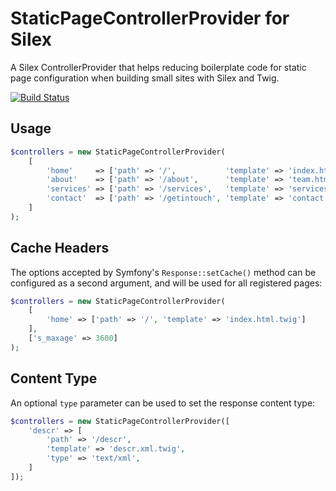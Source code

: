 StaticPageControllerProvider for Silex
======================================

A Silex ControllerProvider that helps reducing boilerplate code for
static page configuration when building small sites with Silex and Twig.

[![Build Status](https://travis-ci.org/meandmymonkey/silex-staticprovider.png?branch=master)](https://travis-ci.org/meandmymonkey/silex-staticprovider)

Usage
-----

``` php
$controllers = new StaticPageControllerProvider(
    [
        'home'     => ['path' => '/',           'template' => 'index.html.twig'],
        'about'    => ['path' => '/about',      'template' => 'team.html.twig'],
        'services' => ['path' => '/services',   'template' => 'services.html.twig'],
        'contact'  => ['path' => '/getintouch', 'template' => 'contact.html.twig']
    ]
);
```

Cache Headers
-------------

The options accepted by Symfony's ```Response::setCache()``` method can be
configured as a second argument, and will be used for all registered pages:

``` php
$controllers = new StaticPageControllerProvider(
    [
        'home' => ['path' => '/', 'template' => 'index.html.twig']
    ],
    ['s_maxage' => 3600]
);
```

Content Type
------------

An optional ```type``` parameter can be used to set the response content type:

``` php
$controllers = new StaticPageControllerProvider([
    'descr' => [
        'path' => '/descr',
        'template' => 'descr.xml.twig',
        'type' => 'text/xml',
    ]
]);
```
